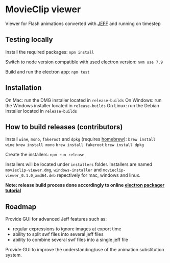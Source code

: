# MovieClip viewer
Viewer for Flash animations converted with [JEFF](https://github.com/Wizcorp/Jeff) and running on timestep

## Testing locally
Install the required packages:
```npm install```

Switch to node version compatible with used electron version:
```nvm use 7.9```

Build and run the electron app:
```npm test```

## Installation
On Mac: run the DMG installer located in `release-builds`
On Windows: run the Windows installer located in `release-builds`
On Linux: run the Debian installer located in `release-builds`

## How to build releases (contributors)
Install `wine`, `mono`, `fakeroot` and `dpkg` (requires [homebrew](https://brew.sh/)):
```brew install wine```
```brew install mono```
```brew install fakeroot```
```brew install dpkg```

Create the installers:
```npm run release```

Installers will be located under `installers` folder.
Installers are named `movieclip-viewer.dmg`, `windows-installer` and `movieclip-viewer_0.1.0_amd64.deb` repectively for mac, windows and linux.

**Note: release build process done accordingly to online [electron packager tutorial](https://www.christianengvall.se/electron-packager-tutorial/)**

## Roadmap

Provide GUI for advanced Jeff features such as:
- regular expressions to ignore images at export time
- ability to split swf files into several jeff files
- ability to combine several swf files into a single jeff file

Provide GUI to improve the understanding/use of the animation substitution system.
